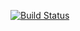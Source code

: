 [![Build Status](https://travis-ci.org/pshurgal/test_game.svg?branch=master)](https://travis-ci.org/pshurgal/test_game)